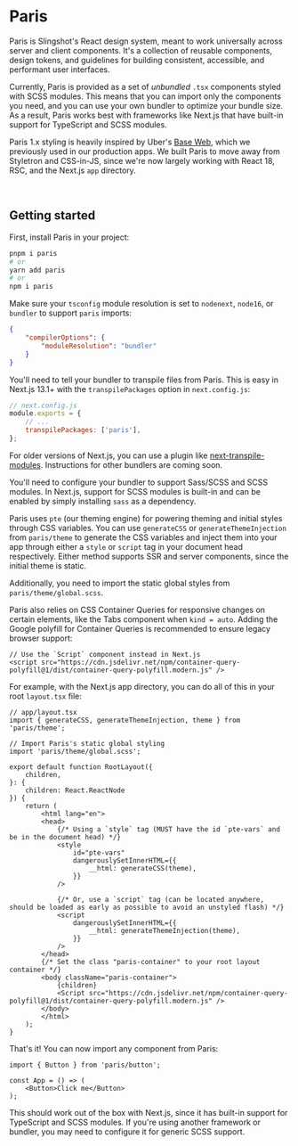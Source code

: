 # Paris

Paris is Slingshot's React design system, meant to work universally across server and client components. It's a collection of reusable components, design tokens, and guidelines for building consistent, accessible, and performant user interfaces.

Currently, Paris is provided as a set of *unbundled* `.tsx` components styled with SCSS modules. This means that you can import only the components you need, and you can use your own bundler to optimize your bundle size. As a result, Paris works best with frameworks like Next.js that have built-in support for TypeScript and SCSS modules.

Paris 1.x styling is heavily inspired by Uber's [Base Web](https://baseweb.design), which we previously used in our production apps. We built Paris to move away from Styletron and CSS-in-JS, since we're now largely working with React 18, RSC, and the Next.js `app` directory.

<br />

## Getting started

First, install Paris in your project:

```bash
pnpm i paris
# or
yarn add paris
# or
npm i paris
```

Make sure your `tsconfig` module resolution is set to `nodenext`, `node16`, or `bundler` to support `paris` imports:

```json
{
    "compilerOptions": {
        "moduleResolution": "bundler"
    }
}
```

You'll need to tell your bundler to transpile files from Paris. This is easy in Next.js 13.1+ with the `transpilePackages` option in `next.config.js`:

```js
// next.config.js
module.exports = {
    // ...
    transpilePackages: ['paris'],
};
```

For older versions of Next.js, you can use a plugin like [next-transpile-modules](https://www.npmjs.com/package/next-transpile-modules). Instructions for other bundlers are coming soon.

You'll need to configure your bundler to support Sass/SCSS and SCSS modules. In Next.js, support for SCSS modules is built-in and can be enabled by simply installing `sass` as a dependency.

Paris uses `pte` (our theming engine) for powering theming and initial styles through CSS variables. You can use `generateCSS` or `generateThemeInjection` from `paris/theme` to generate the CSS variables and inject them into your app through either a `style` or `script` tag in your document head respectively. Either method supports SSR and server components, since the initial theme is static.

Additionally, you need to import the static global styles from `paris/theme/global.scss`.

Paris also relies on CSS Container Queries for responsive changes on certain elements, like the Tabs component when `kind = auto`. Adding the Google polyfill for Container Queries is recommended to ensure legacy browser support:

```tsx
// Use the `Script` component instead in Next.js
<script src="https://cdn.jsdelivr.net/npm/container-query-polyfill@1/dist/container-query-polyfill.modern.js" />
```

For example, with the Next.js app directory, you can do all of this in your root `layout.tsx` file:

```tsx
// app/layout.tsx
import { generateCSS, generateThemeInjection, theme } from 'paris/theme';

// Import Paris's static global styling
import 'paris/theme/global.scss';

export default function RootLayout({
    children,
}: {
    children: React.ReactNode
}) {
    return (
        <html lang="en">
        <head>
            {/* Using a `style` tag (MUST have the id `pte-vars` and be in the document head) */}
            <style
                id="pte-vars"
                dangerouslySetInnerHTML={{
                    __html: generateCSS(theme),
                }}
            />

            {/* Or, use a `script` tag (can be located anywhere, should be loaded as early as possible to avoid an unstyled flash) */}
            <script
                dangerouslySetInnerHTML={{
                    __html: generateThemeInjection(theme),
                }}
            />
        </head>
        {/* Set the class "paris-container" to your root layout container */}
        <body className="paris-container">
            {children}
            <Script src="https://cdn.jsdelivr.net/npm/container-query-polyfill@1/dist/container-query-polyfill.modern.js" />
        </body>
        </html>
    );
}
```

That's it! You can now import any component from Paris:

```tsx
import { Button } from 'paris/button';

const App = () => (
    <Button>Click me</Button>
);
```

This should work out of the box with Next.js, since it has built-in support for TypeScript and SCSS modules. If you're using another framework or bundler, you may need to configure it for generic SCSS support.
